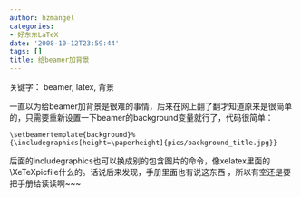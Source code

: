 ```yaml
---
author: hzmangel
categories:
- 好东东LaTeX
date: '2008-10-12T23:59:44'
tags: []
title: 给beamer加背景
---
```

关键字： beamer, latex, 背景

一直以为给beamer加背景是很难的事情，后来在网上翻了翻才知道原来是很简单的，只需要重新设置一下beamer的background变量就行了，代码很简单：

    
    
    \setbeamertemplate{background}%
    {\includegraphics[height=\paperheight]{pics/background_title.jpg}}

后面的includegraphics也可以换成别的包含图片的命令，像xelatex里面的\XeTeXpicfile什么的。话说后来发现，手册里面也有说这东西
，所以有空还是要把手册给读读啊~~~
